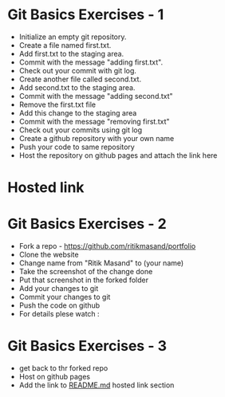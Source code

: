 # Git Basics Exercises - 1
- Initialize an empty git repository.
- Create a file named first.txt.
- Add first.txt to the staging area.
- Commit with the message "adding first.txt".
- Check out your commit with git log.
- Create another file called second.txt.
- Add second.txt to the staging area.
- Commit with the message "adding second.txt"
- Remove the first.txt file
- Add this change to the staging area
- Commit with the message "removing first.txt"
- Check out your commits using git log
- Create a github repository with your own name
- Push your code to same repository
- Host the repository on github pages and attach the link here

# Hosted link

# Git Basics Exercises - 2

- Fork a repo - https://github.com/ritikmasand/portfolio
- Clone the website
- Change name from "Ritik Masand" to (your name)
- Take the screenshot of the change done
- Put that screenshot in the forked folder
- Add your changes to git
- Commit your changes to git
- Push the code on github
- For details plese watch :

# Git Basics Exercises - 3

- get back to thr forked repo
- Host on github pages
- Add the link to [README.md](../../README.md) hosted link section
